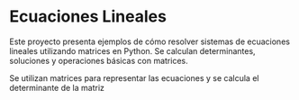 # Ecuaciones Lineales

Este proyecto presenta ejemplos de cómo resolver sistemas de ecuaciones lineales utilizando matrices en Python. 
Se calculan determinantes, soluciones y operaciones básicas con matrices. 

Se utilizan matrices para representar las ecuaciones  y se calcula el determinante de la matriz 
